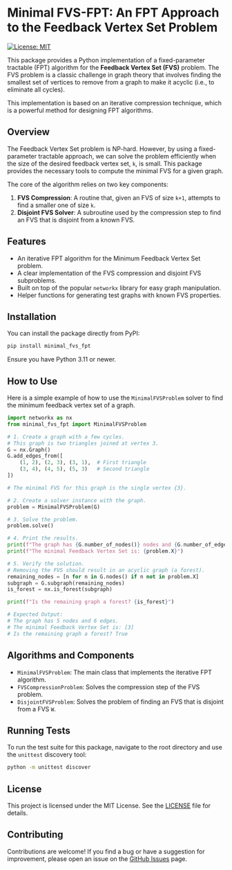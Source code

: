 # Minimal FVS-FPT: An FPT Approach to the Feedback Vertex Set Problem

[![License: MIT](https://img.shields.io/badge/License-MIT-yellow.svg)](https://opensource.org/licenses/MIT)

This package provides a Python implementation of a fixed-parameter tractable (FPT) algorithm for the **Feedback Vertex Set (FVS)** problem. The FVS problem is a classic challenge in graph theory that involves finding the smallest set of vertices to remove from a graph to make it acyclic (i.e., to eliminate all cycles).

This implementation is based on an iterative compression technique, which is a powerful method for designing FPT algorithms.

## Overview

The Feedback Vertex Set problem is NP-hard. However, by using a fixed-parameter tractable approach, we can solve the problem efficiently when the size of the desired feedback vertex set, `k`, is small. This package provides the necessary tools to compute the minimal FVS for a given graph.

The core of the algorithm relies on two key components:
1.  **FVS Compression**: A routine that, given an FVS of size `k+1`, attempts to find a smaller one of size `k`.
2.  **Disjoint FVS Solver**: A subroutine used by the compression step to find an FVS that is disjoint from a known FVS.

## Features

-   An iterative FPT algorithm for the Minimum Feedback Vertex Set problem.
-   A clear implementation of the FVS compression and disjoint FVS subproblems.
-   Built on top of the popular `networkx` library for easy graph manipulation.
-   Helper functions for generating test graphs with known FVS properties.

## Installation

You can install the package directly from PyPI:

```bash
pip install minimal_fvs_fpt
```

Ensure you have Python 3.11 or newer.

## How to Use

Here is a simple example of how to use the `MinimalFVSProblem` solver to find the minimum feedback vertex set of a graph.

```python
import networkx as nx
from minimal_fvs_fpt import MinimalFVSProblem

# 1. Create a graph with a few cycles.
# This graph is two triangles joined at vertex 3.
G = nx.Graph()
G.add_edges_from([
    (1, 2), (2, 3), (3, 1),  # First triangle
    (3, 4), (4, 5), (5, 3)   # Second triangle
])

# The minimal FVS for this graph is the single vertex {3}.

# 2. Create a solver instance with the graph.
problem = MinimalFVSProblem(G)

# 3. Solve the problem.
problem.solve()

# 4. Print the results.
print(f"The graph has {G.number_of_nodes()} nodes and {G.number_of_edges()} edges.")
print(f"The minimal Feedback Vertex Set is: {problem.X}")

# 5. Verify the solution.
# Removing the FVS should result in an acyclic graph (a forest).
remaining_nodes = [n for n in G.nodes() if n not in problem.X]
subgraph = G.subgraph(remaining_nodes)
is_forest = nx.is_forest(subgraph)

print(f"Is the remaining graph a forest? {is_forest}")

# Expected Output:
# The graph has 5 nodes and 6 edges.
# The minimal Feedback Vertex Set is: [3]
# Is the remaining graph a forest? True
```

## Algorithms and Components

-   `MinimalFVSProblem`: The main class that implements the iterative FPT algorithm.
-   `FVSCompressionProblem`: Solves the compression step of the FVS problem.
-   `DisjointFVSProblem`: Solves the problem of finding an FVS that is disjoint from a FVS `W`.

## Running Tests

To run the test suite for this package, navigate to the root directory and use the `unittest` discovery tool:

```bash
python -m unittest discover
```

## License

This project is licensed under the MIT License. See the [LICENSE](LICENSE) file for details.

## Contributing

Contributions are welcome! If you find a bug or have a suggestion for improvement, please open an issue on the [GitHub Issues](https://github.com/vladimirminaev/Minimal-FVS-FPT/issues) page.
